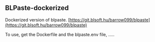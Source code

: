 ## BLPaste-dockerized
Dockerized version of blpaste. [https://git.blsoft.hu/barrow099/blpaste](https://git.blsoft.hu/barrow099/blpaste)

To use, get the Dockerfile and the blpaste.env file, .....